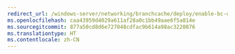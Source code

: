 ```yaml
---
redirect_url: /windows-server/networking/branchcache/deploy/enable-bc-on-file-share
ms.openlocfilehash: caa43959d4029a611af28a0c1bb49aae6f5a814e
ms.sourcegitcommit: 877a50cd8d6e727048cdfac9b614a98ac3220876
ms.translationtype: HT
ms.contentlocale: zh-CN
---
```

